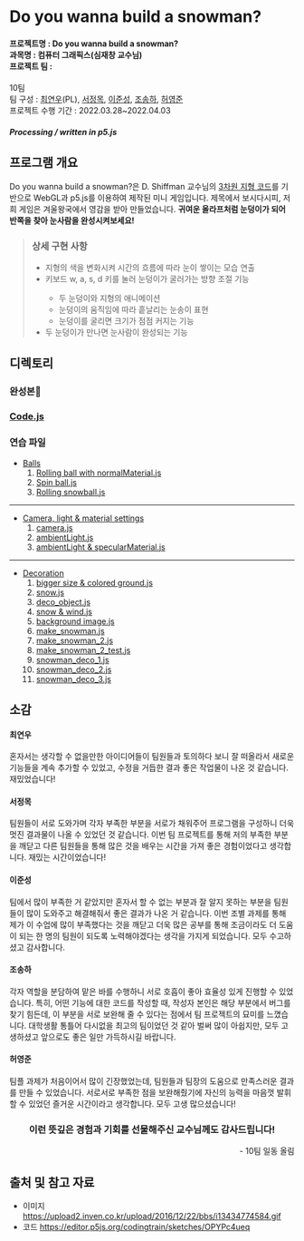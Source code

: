 # Do you wanna build a snowman?

  #### 프로젝트명 : Do you wanna build a snowman?<br/>과목명 : 컴퓨터 그래픽스(심재창 교수님)<br/>프로젝트 팀 :
10팀<br/>팀 구성 :
[최연우](https://github.com/wafla)(PL), [서정목](https://github.com/SeoJeongmok), [이준성](https://github.com/leejs123), [조송하](https://github.com/Song-haJo), [허영준](https://github.com/telecom9005)<br/>프로젝트 수행 기간 : 2022.03.28~2022.04.03
##### Processing / written in p5.js

  ## 프로그램 개요
  Do you wanna build a snowman?은 D. Shiffman 교수님의 [3차원 지형 코드](https://editor.p5js.org/codingtrain/sketches/OPYPc4ueq)를 기반으로 WebGL과 p5.js를 이용하여 제작된 미니 게임입니다. 제목에서 보시다시피, 저희 게임은 겨울왕국에서 영감을 받아 만들었습니다. <b>귀여운 올라프처럼 눈덩이가 되어 반쪽을 찾아 눈사람을 완성시켜보세요!</b>
  <blockquote>
  <h3>상세 구현 사항</h3>
  <ul><li>지형의 색을 변화시켜 시간의 흐름에 따라 눈이 쌓이는 모습 연출</li>
  <li>키보드 w, a, s, d 키를 눌러 눈덩이가 굴러가는 방향 조절 기능</li>
  <ul><li>두 눈덩이와 지형의 애니메이션</li>
  <li>눈덩이의 움직임에 따라 흩날리는 눈송이 표현</li>
  <li>눈덩이를 굴리면 크기가 점점 커지는 기능</li></ul>
  <li>두 눈덩이가 만나면 눈사람이 완성되는 기능</li>
  <ul>
  </blockquote>

  ## 디렉토리
  ### 완성본🎉
### [Code.js](https://github.com/wafla/Do-you-wanna-build-a-snowman/blob/main/Code.js "Code.js")
  ### 연습 파일
- [Balls](https://github.com/wafla/Terrain-with-Lilght-Camera-Material/tree/main/Balls "Balls")
	 1. [Rolling ball with normalMaterial.js](https://github.com/wafla/Do-you-wanna-build-a-snowman/blob/main/Balls/Rolling%20ball%20with%20normalMaterial.js "Rolling ball with normalMaterial.js")
	 2. [Spin ball.js](https://github.com/wafla/Terrain-with-Lilght-Camera-Material/blob/main/Balls/Spin%20ball.js "Spin ball.js")
	 3. [Rolling snowball.js](https://github.com/wafla/Terrain-with-Lilght-Camera-Material/blob/main/Balls/Rolling%20snowball.js "Rolling snowball.js")
---
 - [Camera, light & material settings](https://github.com/wafla/Terrain-with-Lilght-Camera-Material/tree/main/Camera%2C%20light%20%26%20material%20settings "Camera, light & material settings")
	 1. [camera.js](https://github.com/wafla/Terrain-with-Lilght-Camera-Material/blob/main/Camera%2C%20light%20%26%20material%20settings/camera.js "camera.js")
	 2. [ambientLight.js](https://github.com/wafla/Terrain-with-Lilght-Camera-Material/blob/main/Camera%2C%20light%20%26%20material%20settings/ambientLight.js "ambientLight.js")
	 3. [ambientLight & specularMaterial.js](https://github.com/wafla/Terrain-with-Lilght-Camera-Material/blob/main/Camera%2C%20light%20%26%20material%20settings/ambientLight%20%26%20specularMaterial.js "ambientLight & specularMaterial.js")
---	 
 - [Decoration](https://github.com/wafla/Terrain-with-Lilght-Camera-Material/tree/main/Decoration "Decoration")
	 1. [bigger size & colored ground.js](https://github.com/wafla/Terrain-with-Lilght-Camera-Material/blob/main/Decoration/bigger%20size%20%26%20colored%20ground.js "bigger size & colored ground.js")
	 2. [snow.js](https://github.com/wafla/Terrain-with-Lilght-Camera-Material/blob/main/Decoration/snow.js "snow.js")
	 3. [deco_object.js](https://github.com/wafla/Terrain-with-Lilght-Camera-Material/blob/main/Decoration/deco_object.js "deco_object.js")
	 4. [snow & wind.js](https://github.com/wafla/Terrain-with-Lilght-Camera-Material/blob/main/Decoration/snow%20%26%20wind.js "snow & wind.js")
	 5. [background image.js](https://github.com/wafla/Terrain-with-Lilght-Camera-Material/blob/main/Decoration/background%20image.js "background image.js")
	 6. [make_snowman.js](https://github.com/wafla/Terrain-with-Lilght-Camera-Material/blob/main/Decoration/make_snowman.js "make_snowman.js")
	 7. [make_snowman_2.js](https://github.com/wafla/Terrain-with-Lilght-Camera-Material/blob/main/Decoration/make_snowman_2.js "make_snowman_2.js")
	 8. [make_snowman_2_test.js](https://github.com/wafla/Terrain-with-Lilght-Camera-Material/blob/main/Decoration/make_snowman_2_test.js "make_snowman_2_test.js")
	  9. [snowman_deco_1.js](https://github.com/wafla/Terrain-with-Lilght-Camera-Material/blob/main/Decoration/snowman_deco_1.js "snowman_deco_1.js")
	  10. [snowman_deco_2.js](https://github.com/wafla/Terrain-with-Lilght-Camera-Material/blob/main/Decoration/snowman_deco_2.js "snowman_deco_2.js")
	  11. [snowman_deco_3.js](https://github.com/wafla/Terrain-with-Lilght-Camera-Material/blob/main/Decoration/snowman_deco_3.js "snowman_deco_3.js")

## 소감
	  
#### 최연우
혼자서는 생각할 수 없을만한 아이디어들이 팀원들과 토의하다 보니 잘 떠올라서 새로운 기능들을 계속 추가할 수 있었고, 수정을 거듭한 결과 좋은 작업물이 나온 것 같습니다. 재밌었습니다!

#### 서정목
팀원들이 서로 도와가며 각자 부족한 부분을 서로가 채워주어 프로그램을 구성하니 더욱 멋진 결과물이 나올 수 있었던 것 같습니다. 이번 팀 프로젝트를 통해 저의 부족한 부분을 깨닫고 다른 팀원들을 통해 많은 것을 배우는 시간을 가져 좋은 경험이었다고 생각합니다. 재밌는 시간이었습니다!

#### 이준성
팀에서 많이 부족한 거 같았지만 혼자서 할 수 없는 부분과 잘 알지 못하는 부분을 팀원들이 많이 도와주고 해결해줘서 좋은 결과가 나온 거 같습니다. 이번 조별 과제를 통해 제가 이 수업에 많이 부족했다는 것을 깨닫고 더욱 많은 공부를 통해 조금이라도 더 도움이 되는 한 명의 팀원이 되도록 노력해야겠다는 생각을 가지게 되었습니다. 모두 수고하셨고 감사합니다.

#### 조송하
각자 역할을 분담하여 맡은 바를 수행하니 서로 호흡이 좋아 효율성 있게 진행할 수 있었습니다. 특히, 어떤 기능에 대한 코드를 작성할 때, 작성자 본인은 해당 부분에서 버그를 찾기 힘든데, 이 부분을 서로 보완해 줄 수 있다는 점에서 팀 프로젝트의 묘미를 느꼈습니다. 대학생활 통틀어 다시없을 최고의 팀이었던 것 같아 벌써 많이 아쉽지만, 모두 고생하셨고 앞으로도 좋은 일만 가득하시길 바랍니다. 

#### 허영준
팀플 과제가 처음이어서 많이 긴장했었는데, 팀원들과 팀장의 도움으로 만족스러운 결과를 만들 수 있었습니다. 서로서로 부족한 점을 보완해줬기에 자신의 능력을 마음껏 발휘할 수 있었던 즐거운 시간이라고 생각합니다. 모두 고생 많으셨습니다!

<h3 align="center">이런 뜻깊은 경험과 기회를 선물해주신 교수님께도 감사드립니다!</h3>
	<p align="right">- 10팀 일동 올림</p>

  ## 출처 및 참고 자료
  - 이미지
  https://upload2.inven.co.kr/upload/2016/12/22/bbs/i13434774584.gif
- 코드
  https://editor.p5js.org/codingtrain/sketches/OPYPc4ueq
